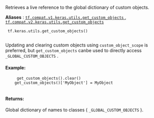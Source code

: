 Retrieves a live reference to the global dictionary of custom objects.

**Aliases** : [ `tf.compat.v1.keras.utils.get_custom_objects` ](/api_docs/python/tf/keras/utils/get_custom_objects), [ `tf.compat.v2.keras.utils.get_custom_objects` ](/api_docs/python/tf/keras/utils/get_custom_objects)

```
 tf.keras.utils.get_custom_objects()
 
```

Updating and clearing custom objects using  `custom_object_scope` is preferred, but  `get_custom_objects`  canbe used to directly access  `_GLOBAL_CUSTOM_OBJECTS` .

#### Example:


```
     get_custom_objects().clear()
    get_custom_objects()['MyObject'] = MyObject
 
```

#### Returns:
Global dictionary of names to classes ( `_GLOBAL_CUSTOM_OBJECTS` ).

